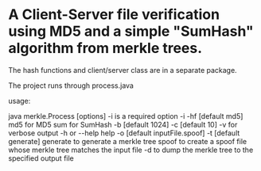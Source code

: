 # A Client-Server file verification using MD5 and a simple "SumHash" algorithm from merkle trees. 

The hash functions and client/server class are in a separate package.

The project runs through process.java


usage: 

java merkle.Process [options]
-i is a required option
	-i <path to input file>
	-hf <hash function> [default md5]
		md5 for MD5
		sum for SumHash
	-b <block size> [default 1024]
	-c <verify count> [default 10]
	-v
		for verbose output
	-h or --help
		help
	-o <path to output file> [default inputFile.spoof]
	-t <task> [default generate]
		generate to generate a merkle tree
		spoof to create a spoof file whose merkle tree matches the input file
	-d
to dump the merkle tree to the specified output file
